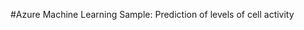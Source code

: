 <properties title="Azure Machine Learning Sample: Prediction of levels of cell activity" pageTitle="Machine Learning Sample: Prediction of cell activity | Azure" description="Azure Machine Learning Sample: Prediction of levels of cell activity" metaKeywords="" services="" solutions="" documentationCenter="" authors="garye" videoId="" scriptId="" />

#Azure Machine Learning Sample: Prediction of levels of cell activity
